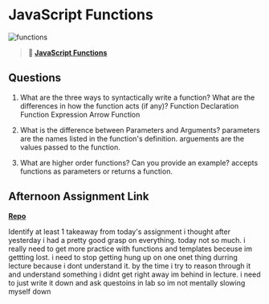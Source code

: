 # JavaScript Functions

![functions](https://bcw.blob.core.windows.net/public/img/function-anatomy.jpg)

> **📖 [JavaScript Functions](https://codeworksacademy.com/fs-student-guide/resources/wk2/02-Functions)**

## Questions

1. What are the three ways to syntactically write a function? What are the differences in how the function acts (if any)?
Function Declaration
Function Expression
Arrow Function

2. What is the difference between Parameters and Arguments?
parameters are the names listed in the function's definition. arguements are the values passed to the function. 

3. What are higher order functions? Can you provide an example?
accepts functions as parameters or returns a function. 
## Afternoon Assignment Link

**[Repo](https://github.com/hannahprather/warehousemanager)**

Identify at least 1 takeaway from today's assignment
i thought after yesterday i had a pretty good grasp on everything. today not so much. i really need to get more practice with functions and templates beceuse im gettting lost. 
i need to stop getting hung up on one onet thing durring lecture because i dont understand it. by the time i try to reason through it and understand something i didnt get right away im behind in lecture. i need to just write it down and ask questoins in lab so im not mentally slowing myself down